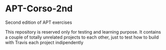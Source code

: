 # APT-Corso-2nd
Second edition of APT exercises

This repository is reserved only for testing and learning purpose.
It contains a couple of totally unrelated projects to each other, just to test how to build with Travis each project indipendently
